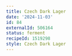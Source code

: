 ```yaml
---
title: Czech Dark Lager
date: '2024-11-03'
id: 84
externalId: 506164
status: ferment
recipeId: 1519298
style: Czech Dark Lager
---
```

